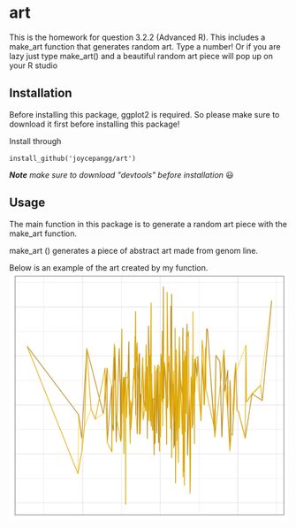 # art
This is the homework for question 3.2.2 (Advanced R). This includes a make_art function that generates random art. 
Type a number! Or if you are lazy just type make_art() and a beautiful random art piece will pop up on your R studio


## Installation
Before installing this package, ggplot2 is required. So please make sure to download it first before installing this package! 

Install through 

    install_github('joycepangg/art')

***Note** make sure to download "devtools" before installation* :smiley:

## Usage
The main function in this package is to generate a random art piece with the make_art function. 

make_art () generates a piece of abstract art made from genom line. 

Below is an example of the art created by my function. 
![alt text](https://raw.githubusercontent.com/joycepangg/art/master/Rplot.png)






    
